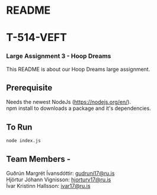 # README
# T-514-VEFT
### Large Assignment 3 - Hoop Dreams
This README is about our Hoop Dreams large assignment.

## Prerequisite
Needs the newest NodeJs (https://nodejs.org/en/).  
npm install to downloads a package and it's dependencies.
## To Run
    node index.js
## Team Members -
Guðrún Margrét Ívansdóttir: gudruni17@ru.is  
Hjörtur Jóhann Vignisson: hjorturv17@ru.is  
Ívar Kristinn Hallsson: ivar17@ru.is   
